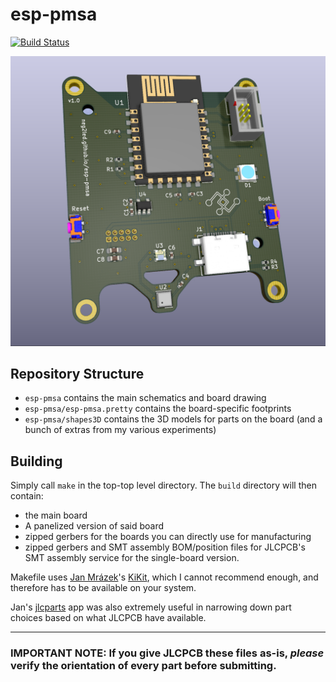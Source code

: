 # esp-pmsa
[![Build Status](https://travis-ci.com/neg2led/esp-pmsa.svg?branch=master)](https://travis-ci.com/neg2led/esp-pmsa)


![KiCad raytraced board render](assets/esp-pmsa.png)


## Repository Structure
- `esp-pmsa` contains the main schematics and board drawing
- `esp-pmsa/esp-pmsa.pretty` contains the board-specific footprints
- `esp-pmsa/shapes3D` contains the 3D models for parts on the board (and a bunch of extras from my various experiments)

## Building
Simply call `make` in the top-top level directory. The `build` directory will then contain:

- the main board
- A panelized version of said board
- zipped gerbers for the boards you can directly use for manufacturing
- zipped gerbers and SMT assembly BOM/position files for JLCPCB's SMT assembly service for the single-board version.

Makefile uses [Jan Mrázek](https://github.com/yaqwsx)'s [KiKit](https://github.com/yaqwsx/KiKit), which I cannot recommend enough, and therefore has to be available on your system.

Jan's [jlcparts](https://yaqwsx.github.io/jlcparts/) app was also extremely useful in narrowing down part choices based on what JLCPCB have available.

-----
### **IMPORTANT NOTE:** If you give JLCPCB these files as-is, *please* verify the orientation of every part before submitting.
